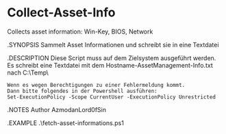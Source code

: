 # Collect-Asset-Info
Collects asset information: Win-Key, BIOS, Network

.SYNOPSIS
    Sammelt Asset Informationen und schreibt sie in eine Textdatei

.DESCRIPTION
    Diese Script muss auf dem Zielsystem ausgeführt werden.
    Es schreibt eine Textdatei mit dem Hostname-AssetManagement-Info.txt nach C:\Temp\

    Wenn es wegen Berechtigungen zu einer Fehlermeldung kommt.
    Dann bitte folgendes in der Powershell ausführen:
    Set-ExecutionPolicy -Scope CurrentUser -ExecutionPolicy Unrestricted
    
.NOTES 
    Author AzmodanLord0fSin 
    
.EXAMPLE
    .\fetch-asset-informations.ps1

